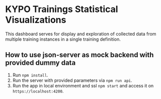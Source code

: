 # KYPO Trainings Statistical Visualizations

This dashboard serves for display and exploration of collected data from multiple training instances in a single training definition.

## How to use json-server as mock backend with provided dummy data

1.  Run `npm install`.
2.  Run the server with provided parameters via `npm run api`.
3.  Run the app in local environment and ssl `npm start` and access it on `https://localhost:4200`.

